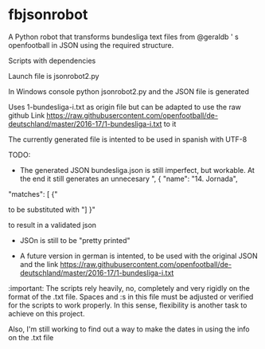 # fbjsonrobot
A Python robot that transforms bundesliga text files from @geraldb ' s openfootball in JSON using the required structure.

Scripts with dependencies

Launch file is jsonrobot2.py

In Windows console python jsonrobot2.py and the JSON file is generated

Uses 1-bundesliga-i.txt as origin file but can be adapted to use the raw github Link https://raw.githubusercontent.com/openfootball/de-deutschland/master/2016-17/1-bundesliga-i.txt to it

The currently generated file is intented to be used in spanish with UTF-8

TODO:

* The generated JSON bundesliga.json is still imperfect, but workable. At the end it still generates an unnecesary ",
{
 "name": "14. Jornada",

"matches": [
{"

to be substituted with "] }"

to result in a validated json

* JSOn is still to be "pretty printed"

* A future version in german is intented, to be used with the original JSON and the link https://raw.githubusercontent.com/openfootball/de-deutschland/master/2016-17/1-bundesliga-i.txt

:important: The scripts rely heavily, no, completely and very rigidly on the format of the .txt file. Spaces and :s in this file must be adjusted or verified for the scripts to work properly. In this sense, flexibility is another task to achieve on this project.

Also, I'm still working to find out a way to make the dates in using the info on the .txt file
